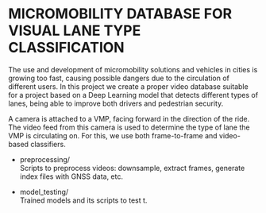 # MICROMOBILITY DATABASE FOR VISUAL LANE TYPE CLASSIFICATION

The use and development of micromobility solutions and vehicles in cities is growing too fast, causing possible dangers due to the circulation of different users. In this project we create a proper video database suitable for a project  based on a Deep Learning model that detects different types of lanes, being able to improve  both drivers and pedestrian security.

A camera is attached to a VMP, facing forward in the direction of the ride. The video feed from this camera is used to
determine the type of lane the VMP is circulating on. For this, we use both frame-to-frame and video-based classifiers.

- preprocessing/  
  Scripts to preprocess videos: downsample, extract frames, generate index files with GNSS data, etc.

- model_testing/  
  Trained models and its scripts to test t.
